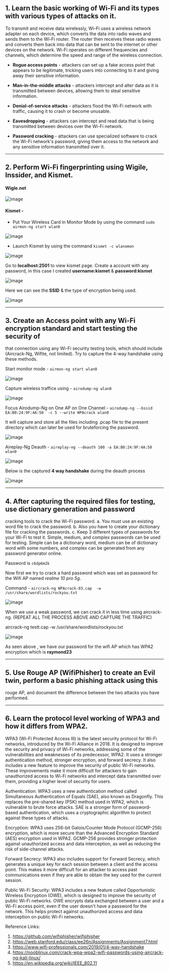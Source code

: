 ## 1. Learn the basic working of Wi-Fi and its types with various types of attacks on it.

To transmit and receive data wirelessly, Wi-Fi uses a wireless network adapter on each device, which converts the data into radio waves and sends them to the Wi-Fi router. The router then receives these radio waves and converts them back into data that can be sent to the internet or other devices on the network. Wi-Fi operates on different frequencies and channels, which determine the speed and range of the wireless connection.

- **Rogue access points** - attackers can set up a fake access point that appears to be legitimate, tricking users into connecting to it and giving away their sensitive information.

- **Man-in-the-middle attacks** - attackers intercept and alter data as it is transmitted between devices, allowing them to steal sensitive information.

- **Denial-of-service attacks** - attackers flood the Wi-Fi network with traffic, causing it to crash or become unusable.

- **Eavesdropping** - attackers can intercept and read data that is being transmitted between devices over the Wi-Fi network.

- **Password cracking** - attackers can use specialized software to crack the Wi-Fi network's password, giving them access to the network and any sensitive information transmitted over it.

----------------------

## 2. Perform Wi-Fi fingerprinting using Wigile, Inssider, and Kismet.

#### Wigle.net

![image](https://user-images.githubusercontent.com/67383098/230648536-6a44927f-60a6-4e94-9089-c879ae82fa29.png)



#### Kismet -

- Put Your Wireless Card in Monitor Mode by using the command `sudo airmon-ng start wlan0`

![image](https://user-images.githubusercontent.com/67383098/230551170-37f0d414-dd18-4c86-b728-5cfbacc2f2d3.png)

- Launch Kismet by using the command `kismet -c wlanomon`

![image](https://user-images.githubusercontent.com/67383098/230552556-1d7bd6a6-bc11-4152-9989-001327bbfb93.png)

Go to **localhost:2501** to view kismet page. Create a account with any password, in this case I created **username:kismet** & **password:kismet**

![image](https://user-images.githubusercontent.com/67383098/230552480-bdc61d8a-b846-4b13-a472-d352e2c0d806.png)

Here we can see the **SSID** & the type of encryption being used.

![image](https://user-images.githubusercontent.com/67383098/230552332-32a6be07-3554-4bff-9661-17fe92d3b727.png)

--------------------------------------------

## 3. Create an Access point with any Wi-Fi encryption standard and start testing the security of
that connection using any Wi-Fi security testing tools, which should include (Aircrack-Ng,
Wifite, not limited). Try to capture the 4-way handshake using these methods.

Start monitor mode - `airmon-ng start wlan0`

![image](https://user-images.githubusercontent.com/67383098/230554024-50eefd46-08d0-4e50-a525-dd92dec5881a.png)


Capture wireless traffice using - `airodump-ng wlan0`

![image](https://user-images.githubusercontent.com/67383098/230555155-dc581e48-5db2-4a9d-b319-0dd5f2197e66.png)

Focus Airodump-Ng on One AP on One Channel - `airodump-ng --bssid EA:B0:24:9F:4A:50  -c 5 --write WPAcrack wlan0`

It will capture and store all the files including .pcap file to the present directory which can later be used for bruteforcing  the password.

![image](https://user-images.githubusercontent.com/67383098/230556046-cc586b48-b820-4505-9169-646d9a28cff4.png)

Aireplay-Ng Deauth - `aireplay-ng --deauth 100 -a EA:B0:24:9F:4A:50 wlan0`

![image](https://user-images.githubusercontent.com/67383098/230556612-09f1a09a-3aa7-49f5-ad7f-7ad0435c226a.png)

Below is the captured **4 way handshake** during the deauth process

![image](https://user-images.githubusercontent.com/67383098/230556884-b437c7ae-6f60-4174-be73-a34409ed85ec.png)



----------------------------

## 4. After capturing the required files for testing, use dictionary generation and password
cracking tools to crack the Wi-Fi password.
a. You must use an existing word file to crack the password.
b. Also you have to create your dictionary file for cracking the passwords.
c. Keep 3 different types of passwords for your Wi-Fi to test it. Simple, medium, and
complex passwords can be used for testing. Simple can be a dictionary word,
medium can be of dictionary word with some numbers, and complex can be
generated from any password generator online.

Password is `c6dp6m2k`

Now first we try to crack a hard password which was set as password for the  Wifi AP named *realme 10 pro 5g*.

Command - `aircrack-ng WPAcrack-03.cap  -w /usr/share/wordlists/rockyou.txt`

![image](https://user-images.githubusercontent.com/67383098/230557921-fe84d8c4-95d1-48c9-b34d-eb4152d05847.png)

When we use a weak password, we can crack it in less time using aircrack-ng. (REPEAT ALL THE PROCESS ABOVE AND CAPTURE THE TRAFFIC)

aircrack-ng testt.cap -w /usr/share/wordlists/rockyou.txt

![image](https://user-images.githubusercontent.com/67383098/230582697-1c10599d-ef77-4013-b14d-f184c284929d.png)

As seen above , we have our password for the wifi AP which has WPA2 encryption which is **raymond23**

--------------------------

## 5. Use Rouge AP (WifiPhisher) to create an Evil twin, perform a basic phishing attack using this
rouge AP, and document the difference between the two attacks you have performed.

------------------------------

## 6. Learn the protocol level working of WPA3 and how it differs from WPA2.

WPA3 (Wi-Fi Protected Access III) is the latest security protocol for Wi-Fi networks, introduced by the Wi-Fi Alliance in 2018. It is designed to improve the security and privacy of Wi-Fi networks, addressing some of the vulnerabilities and weaknesses of its predecessor, WPA2. It uses a stronger authentication method, stronger encryption, and forward secrecy. It also includes a new feature to improve the security of public Wi-Fi networks. These improvements make it more difficult for attackers to gain unauthorized access to Wi-Fi networks and intercept data transmitted over them, providing a higher level of security for users.

Authentication: WPA3 uses a new authentication method called Simultaneous Authentication of Equals (SAE), also known as Dragonfly. This replaces the pre-shared key (PSK) method used in WPA2, which is vulnerable to brute force attacks. SAE is a stronger form of password-based authentication, which uses a cryptographic algorithm to protect against these types of attacks.

Encryption: WPA3 uses 256-bit Galois/Counter Mode Protocol (GCMP-256) encryption, which is more secure than the Advanced Encryption Standard (AES) encryption used in WPA2. GCMP-256 provides stronger protection against unauthorized access and data interception, as well as reducing the risk of side-channel attacks.

Forward Secrecy: WPA3 also includes support for Forward Secrecy, which generates a unique key for each session between a client and the access point. This makes it more difficult for an attacker to access past communications even if they are able to obtain the key used for the current session.

Public Wi-Fi Security: WPA3 includes a new feature called Opportunistic Wireless Encryption (OWE), which is designed to improve the security of public Wi-Fi networks. OWE encrypts data exchanged between a user and a Wi-Fi access point, even if the user doesn't have a password for the network. This helps protect against unauthorized access and data interception on public Wi-Fi networks.



Reference Links:
1. https://github.com/wifiphisher/wifiphisher
2. https://web.stanford.edu/class/ee26n/Assignments/Assignment7.html
3. https://www.wifi-professionals.com/2019/01/4-way-handshake
4. https://nooblinux.com/crack-wpa-wpa2-wifi-passwords-using-aircrack-ng-kali-linux/
5. https://en.wikipedia.org/wiki/IEEE_802.11

